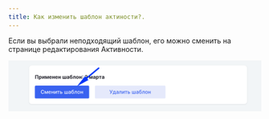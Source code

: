 ```yaml
---
title: Как изменить шаблон актиности?.
---
```


Если вы выбрали неподходящий шаблон, его можно сменить на странице  редактирования Активности.

![](<../../../.gitbook/assets/image (77) (1).png>)